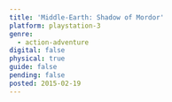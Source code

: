 ```yaml
---
title: 'Middle-Earth: Shadow of Mordor'
platform: playstation-3
genre:
  - action-adventure
digital: false
physical: true
guide: false
pending: false
posted: 2015-02-19
---
```

